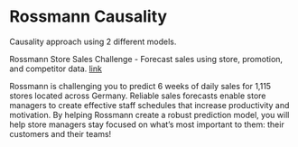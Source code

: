 # Rossmann Causality

Causality approach using 2 different models.

Rossmann Store Sales Challenge - Forecast sales using store, promotion, and competitor data.
[link](https://www.kaggle.com/c/rossmann-store-sales)

Rossmann is challenging you to predict 6 weeks of daily sales for 1,115 stores located across Germany. Reliable sales forecasts enable store managers to create effective staff schedules that increase productivity and motivation. By helping Rossmann create a robust prediction model, you will help store managers stay focused on what’s most important to them: their customers and their teams! 
